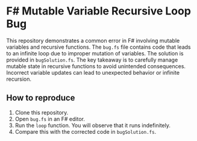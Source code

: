 # F# Mutable Variable Recursive Loop Bug

This repository demonstrates a common error in F# involving mutable variables and recursive functions. The `bug.fs` file contains code that leads to an infinite loop due to improper mutation of variables.  The solution is provided in `bugSolution.fs`.  The key takeaway is to carefully manage mutable state in recursive functions to avoid unintended consequences.  Incorrect variable updates can lead to unexpected behavior or infinite recursion.

## How to reproduce

1. Clone this repository.
2. Open `bug.fs` in an F# editor.
3. Run the `loop` function. You will observe that it runs indefinitely.
4. Compare this with the corrected code in `bugSolution.fs`.